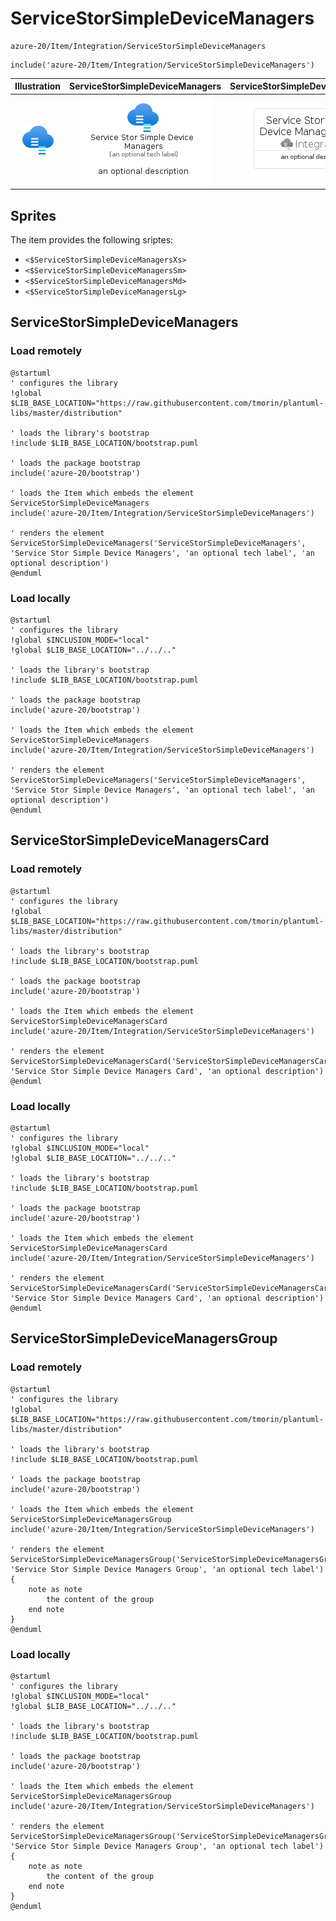 # ServiceStorSimpleDeviceManagers


```text
azure-20/Item/Integration/ServiceStorSimpleDeviceManagers
```

```text
include('azure-20/Item/Integration/ServiceStorSimpleDeviceManagers')
```



| Illustration | ServiceStorSimpleDeviceManagers | ServiceStorSimpleDeviceManagersCard | ServiceStorSimpleDeviceManagersGroup |
| :---: | :---: | :---: | :---: |
| ![illustration for Illustration](../../../azure-20/Item/Integration/ServiceStorSimpleDeviceManagers.png) | ![illustration for ServiceStorSimpleDeviceManagers](../../../azure-20/Item/Integration/ServiceStorSimpleDeviceManagers.Local.png) | ![illustration for ServiceStorSimpleDeviceManagersCard](../../../azure-20/Item/Integration/ServiceStorSimpleDeviceManagersCard.Local.png) | ![illustration for ServiceStorSimpleDeviceManagersGroup](../../../azure-20/Item/Integration/ServiceStorSimpleDeviceManagersGroup.Local.png) |



## Sprites
The item provides the following sriptes:

- `<$ServiceStorSimpleDeviceManagersXs>`
- `<$ServiceStorSimpleDeviceManagersSm>`
- `<$ServiceStorSimpleDeviceManagersMd>`
- `<$ServiceStorSimpleDeviceManagersLg>`





## ServiceStorSimpleDeviceManagers

### Load remotely
```plantuml
@startuml
' configures the library
!global $LIB_BASE_LOCATION="https://raw.githubusercontent.com/tmorin/plantuml-libs/master/distribution"

' loads the library's bootstrap
!include $LIB_BASE_LOCATION/bootstrap.puml

' loads the package bootstrap
include('azure-20/bootstrap')

' loads the Item which embeds the element ServiceStorSimpleDeviceManagers
include('azure-20/Item/Integration/ServiceStorSimpleDeviceManagers')

' renders the element
ServiceStorSimpleDeviceManagers('ServiceStorSimpleDeviceManagers', 'Service Stor Simple Device Managers', 'an optional tech label', 'an optional description')
@enduml
```

### Load locally
```plantuml
@startuml
' configures the library
!global $INCLUSION_MODE="local"
!global $LIB_BASE_LOCATION="../../.."

' loads the library's bootstrap
!include $LIB_BASE_LOCATION/bootstrap.puml

' loads the package bootstrap
include('azure-20/bootstrap')

' loads the Item which embeds the element ServiceStorSimpleDeviceManagers
include('azure-20/Item/Integration/ServiceStorSimpleDeviceManagers')

' renders the element
ServiceStorSimpleDeviceManagers('ServiceStorSimpleDeviceManagers', 'Service Stor Simple Device Managers', 'an optional tech label', 'an optional description')
@enduml
```

## ServiceStorSimpleDeviceManagersCard

### Load remotely
```plantuml
@startuml
' configures the library
!global $LIB_BASE_LOCATION="https://raw.githubusercontent.com/tmorin/plantuml-libs/master/distribution"

' loads the library's bootstrap
!include $LIB_BASE_LOCATION/bootstrap.puml

' loads the package bootstrap
include('azure-20/bootstrap')

' loads the Item which embeds the element ServiceStorSimpleDeviceManagersCard
include('azure-20/Item/Integration/ServiceStorSimpleDeviceManagers')

' renders the element
ServiceStorSimpleDeviceManagersCard('ServiceStorSimpleDeviceManagersCard', 'Service Stor Simple Device Managers Card', 'an optional description')
@enduml
```

### Load locally
```plantuml
@startuml
' configures the library
!global $INCLUSION_MODE="local"
!global $LIB_BASE_LOCATION="../../.."

' loads the library's bootstrap
!include $LIB_BASE_LOCATION/bootstrap.puml

' loads the package bootstrap
include('azure-20/bootstrap')

' loads the Item which embeds the element ServiceStorSimpleDeviceManagersCard
include('azure-20/Item/Integration/ServiceStorSimpleDeviceManagers')

' renders the element
ServiceStorSimpleDeviceManagersCard('ServiceStorSimpleDeviceManagersCard', 'Service Stor Simple Device Managers Card', 'an optional description')
@enduml
```

## ServiceStorSimpleDeviceManagersGroup

### Load remotely
```plantuml
@startuml
' configures the library
!global $LIB_BASE_LOCATION="https://raw.githubusercontent.com/tmorin/plantuml-libs/master/distribution"

' loads the library's bootstrap
!include $LIB_BASE_LOCATION/bootstrap.puml

' loads the package bootstrap
include('azure-20/bootstrap')

' loads the Item which embeds the element ServiceStorSimpleDeviceManagersGroup
include('azure-20/Item/Integration/ServiceStorSimpleDeviceManagers')

' renders the element
ServiceStorSimpleDeviceManagersGroup('ServiceStorSimpleDeviceManagersGroup', 'Service Stor Simple Device Managers Group', 'an optional tech label') {
    note as note
        the content of the group
    end note
}
@enduml
```

### Load locally
```plantuml
@startuml
' configures the library
!global $INCLUSION_MODE="local"
!global $LIB_BASE_LOCATION="../../.."

' loads the library's bootstrap
!include $LIB_BASE_LOCATION/bootstrap.puml

' loads the package bootstrap
include('azure-20/bootstrap')

' loads the Item which embeds the element ServiceStorSimpleDeviceManagersGroup
include('azure-20/Item/Integration/ServiceStorSimpleDeviceManagers')

' renders the element
ServiceStorSimpleDeviceManagersGroup('ServiceStorSimpleDeviceManagersGroup', 'Service Stor Simple Device Managers Group', 'an optional tech label') {
    note as note
        the content of the group
    end note
}
@enduml
```

